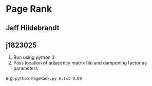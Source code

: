 # Page Rank #
## Jeff Hildebrandt ##
## j1823025 ##
1) Run using python 3
2) Pass location of adjacency matrix file and dampening factor as parameters

e.g. `python PageRank.py A.txt 0.89`